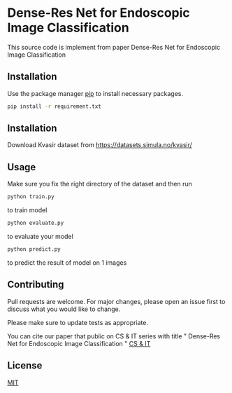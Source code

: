 # Dense-Res Net for Endoscopic Image Classification

This source code is implement from paper Dense-Res Net for Endoscopic Image Classification

## Installation

Use the package manager [pip](https://pip.pypa.io/en/stable/) to install necessary packages.

```bash
pip install -r requirement.txt
```
## Installation
Download Kvasir dataset from https://datasets.simula.no/kvasir/
## Usage
Make sure you fix the right directory of the dataset and then run 
``` bash
python train.py
```
to train model

``` bash
python evaluate.py
```
to evaluate your model
``` bash
python predict.py
```
to predict the result of model on 1 images
## Contributing


Pull requests are welcome. For major changes, please open an issue first to discuss what you would like to change.

Please make sure to update tests as appropriate.

You can cite our paper that public on CS & IT series with title " Dense-Res Net for Endoscopic Image Classification "
[CS & IT](https://aircconline.com/csit/papers/vol11/csit111108.pdf)

## License
[MIT](https://choosealicense.com/licenses/mit/)
